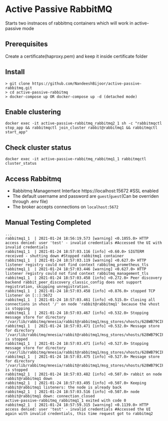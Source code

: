 # Active Passive RabbitMQ

Starts two instnaces of rabbitmq containers which will work in active-passive mode

## Prerequisites
Create a certificate(haproxy.pem) and keep it inside certificate folder

## Install

```
> git clone https://github.com/NandeeshBijoor/active-passive-rabbitmq.git
> cd active-passive-rabbitmq
> docker-compose up OR docker-compose up -d (detached mode)
```

## Enable clustering
`docker exec -it active-passive-rabbitmq_rabbitmq2_1 sh -c "rabbitmqctl stop_app && rabbitmqctl join_cluster rabbit@rabbitmq1 && rabbitmqctl start_app"`

## Check cluster status
`docker exec -it active-passive-rabbitmq_rabbitmq1_1 rabbitmqctl cluster_status`

## Access Rabbitmq
* Rabbitmq Management Interface https://localhost:15672 #SSL enabled
* The default username and password are `guest`/`guest`(Can be overriden through .env file)
* The broker accepts connections on `localhost:5672`

## Manual Testing Completed
```
...
rabbitmq1_1  | 2021-01-24 18:56:19.573 [warning] <0.1055.0> HTTP access denied: user 'test' - invalid credentials #Accessed the UI with invalid credentials
rabbitmq1_1  | 2021-01-24 18:57:03.116 [info] <0.60.0> SIGTERM received - shutting down #Stopped rabbitmq1 container
rabbitmq1_1  | 2021-01-24 18:57:03.119 [warning] <0.627.0> HTTP listener registry could not find context rabbitmq_prometheus_tls
rabbitmq1_1  | 2021-01-24 18:57:03.446 [warning] <0.627.0> HTTP listener registry could not find context rabbitmq_management_tls
rabbitmq1_1  | 2021-01-24 18:57:03.458 [info] <0.272.0> Peer discovery backend rabbit_peer_discovery_classic_config does not support registration, skipping unregistration.
rabbitmq1_1  | 2021-01-24 18:57:03.458 [info] <0.876.0> stopped TCP listener on [::]:5672
rabbitmq1_1  | 2021-01-24 18:57:03.461 [info] <0.515.0> Closing all connections in vhost '/' on node 'rabbit@rabbitmq1' because the vhost is stopping
rabbitmq1_1  | 2021-01-24 18:57:03.467 [info] <0.532.0> Stopping message store for directory '/var/lib/rabbitmq/mnesia/rabbit@rabbitmq1/msg_stores/vhosts/628WB79CIFDYO9LJI6DKMI09L/msg_store_persistent'
rabbitmq1_1  | 2021-01-24 18:57:03.471 [info] <0.532.0> Message store for directory '/var/lib/rabbitmq/mnesia/rabbit@rabbitmq1/msg_stores/vhosts/628WB79CIFDYO9LJI6DKMI09L/msg_store_persistent' is stopped
rabbitmq1_1  | 2021-01-24 18:57:03.471 [info] <0.527.0> Stopping message store for directory '/var/lib/rabbitmq/mnesia/rabbit@rabbitmq1/msg_stores/vhosts/628WB79CIFDYO9LJI6DKMI09L/msg_store_transient'
rabbitmq1_1  | 2021-01-24 18:57:03.475 [info] <0.527.0> Message store for directory '/var/lib/rabbitmq/mnesia/rabbit@rabbitmq1/msg_stores/vhosts/628WB79CIFDYO9LJI6DKMI09L/msg_store_transient' is stopped
rabbitmq2_1  | 2021-01-24 18:57:03.482 [info] <0.507.0> rabbit on node rabbit@rabbitmq1 down
rabbitmq2_1  | 2021-01-24 18:57:03.495 [info] <0.507.0> Keeping rabbit@rabbitmq1 listeners: the node is already back
rabbitmq2_1  | 2021-01-24 18:57:03.516 [info] <0.507.0> node rabbit@rabbitmq1 down: connection_closed
active-passive-rabbitmq_rabbitmq1_1 exited with code 0
rabbitmq2_1  | 2021-01-24 18:57:59.315 [warning] <0.1139.0> HTTP access denied: user 'test' - invalid credentials #Accessed the UI again with invalid credentials, this time request got to rabbitmq2
```
